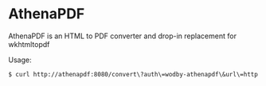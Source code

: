 # AthenaPDF

AthenaPDF is an HTML to PDF converter and drop-in replacement for wkhtmltopdf

Usage:

```bash
$ curl http://athenapdf:8080/convert\?auth\=wodby-athenapdf\&url\=http://google.com/ |> out.pdf
```
